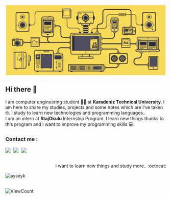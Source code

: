<p align="center">
  <img src="https://github.com/ayseyk/ayseyk/blob/main/photo.gif" width="500">
</p>

## Hi there 👋

I am computer engineering student 👩‍💻 at **Karadeniz Technical University**. I am here to share my studies, projects and some notes which are I've taken :nerd_face:. I study to learn new technologies and programming languages.. <br>
I am an ıntern at **StajOkulu** Internship Program. I learn new things thanks to this program and I want to improve my programming skills 💻. <br>

### Contact me :
<p>
  <a href="mailto:ayseyalcinkaya99@gmail.com" target="_blank"><img width="25px" align="left" src="https://cdn.jsdelivr.net/npm/simple-icons@v3/icons/gmail.svg" /></a>
  <a href="https://www.linkedin.com/in/ayse-yalcinkaya/" target="_blank"><img width="25px" align="left" src="https://cdn.jsdelivr.net/npm/simple-icons@v3/icons/linkedin.svg" /></a>
  <a href="https://www.instagram.com/ayseyykaya/" target="_blank"><img width="25px" align="left" src="https://cdn.jsdelivr.net/npm/simple-icons@v3/icons/instagram.svg" /></a>
</p> <br> <br>

<p align="right">I want to learn new things and study more.. :octocat:</p>

<p align="left">
  <img src="https://github-readme-stats.vercel.app/api/top-langs/?username=ayseyk&layout=compact" alt="ayseyk" />   
</p>

<br>
<img alt="ViewCount" src="https://views.whatilearened.today/views/github/ayseyk/ayseyk.svg" />


<!--
## Languages and tools
<p align="left">
  <img src="https://raw.githubusercontent.com/devicons/devicon/master/icons/java/java-original-wordmark.svg" width="40" height="40" />
  <img src="https://raw.githubusercontent.com/devicons/devicon/master/icons/javascript/javascript-original.svg" width="40" height="40" />
  <img src="https://raw.githubusercontent.com/devicons/devicon/master/icons/html5/html5-original-wordmark.svg" width="40" height="40" />
  <img src="https://raw.githubusercontent.com/devicons/devicon/master/icons/css3/css3-original-wordmark.svg" width="40" height="40" />
  <img src="https://raw.githubusercontent.com/devicons/devicon/master/icons/c/c-original.svg" width="40" height="40" />
</p>
-->

<!--
[![Top Langs](https://github-readme-stats.vercel.app/api/top-langs/?username=ayseyk)](https://github.com/ayseyk/github-readme-stats)
[![Anurag's GitHub stats](https://github-readme-stats.vercel.app/api?username=ayseyk)](https://github.com/ayseyk/github-readme-stats)
-->

<!--
**ayseyk/ayseyk** is a ✨ _special_ ✨ repository because its `README.md` (this file) appears on your GitHub profile.

<h4 align="center">Visitor's count :eyes:</h4>
<p align="center"><img src="https://profile-counter.glitch.me/{ayseyk}/count.svg" alt="ayseyk" :: Visitor's Count" /></p>


Here are some ideas to get you started:

- 🔭 I’m currently working on ...
- 🌱 I’m currently learning ...
- 👯 I’m looking to collaborate on ...
- 🤔 I’m looking for help with ...
- 💬 Ask me about ...
- 📫 How to reach me: ...
- 😄 Pronouns: ...
- ⚡ Fun fact: ...
-->
